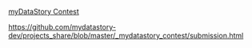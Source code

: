 
[myDataStory Contest](http://data-science-contest.herokuapp.com/index.html)

https://github.com/mydatastory-dev/projects_share/blob/master/_mydatastory_contest/submission.html

